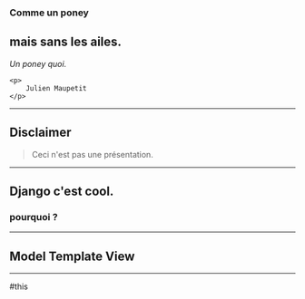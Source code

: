 <!-- 
Title : Comme un poney, mais sans les ailes. Un poney quoi.
Date : 09/05/2014
Event : DjangoCong #5 Clermont-Ferrand
Author : Julien Maupetit
-->

<div class="title">
    <h3>Comme un poney</h3>
    <h2>mais sans les ailes.</h2>
    <em>Un poney quoi.</em>

    <p>
        Julien Maupetit
    </p>
</div>

----
<!-- ---------- Section ---------- -->
## Disclaimer

> Ceci n'est pas une présentation.

----
<!-- ---------- Section ---------- -->

## Django c'est cool.

### pourquoi ?

---

## **M**odel **T**emplate **V**iew

---
#this
